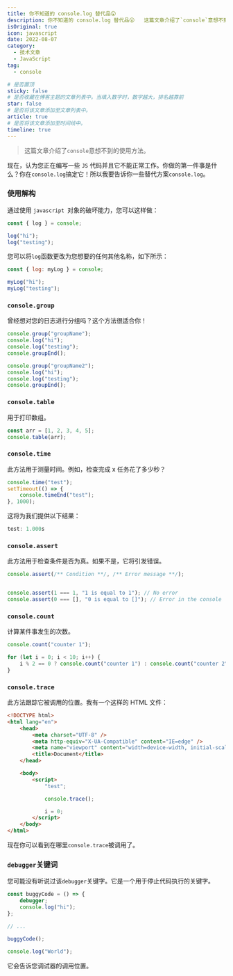 ```yaml
---
title: 你不知道的 console.log 替代品😮
description: 你不知道的 console.log 替代品😮   这篇文章介绍了`console`意想不到的使用方法。
isOriginal: true
icon: javascript
date: 2022-08-07
category:
  - 技术文章
  - JavaScript
tag:
  - console

# 是否置顶
sticky: false
# 是否收藏在博客主题的文章列表中。当填入数字时，数字越大，排名越靠前
star: false
# 是否将该文章添加至文章列表中。
article: true
# 是否将该文章添加至时间线中。
timeline: true
---
```

<CountView></CountView>


> 这篇文章介绍了`console`意想不到的使用方法。


<!-- more -->



现在，认为您正在编写一些 `JS` 代码并且它不能正常工作。你做的第一件事是什么？你在`console.log`搞定它！所以我要告诉你一些替代方案`console.log`。

### 使用解构

通过使用 `javascript `对象的破坏能力，您可以这样做：

```js
const { log } = console;

log("hi");
log("testing");
```

您可以将`log`函数更改为您想要的任何其他名称，如下所示：

```js
const { log: myLog } = console;

myLog("hi");
myLog("testing");
```

### `console.group`

曾经想对您的日志进行分组吗？这个方法很适合你！

```js
console.group("groupName");
console.log("hi");
console.log("testing");
console.groupEnd();

console.group("groupName2");
console.log("hi");
console.log("testing");
console.groupEnd();
```


### `console.table`

用于打印数组。

```js
const arr = [1, 2, 3, 4, 5];
console.table(arr);
```

### `console.time`

此方法用于测量时间。例如，检查完成 x 任务花了多少秒？

```js
console.time("test");
setTimeout(() => {
    console.timeEnd("test");
}, 1000);
```

这将为我们提供以下结果：

```js
test: 1.000s
```

### `console.assert`

此方法用于检查条件是否为真。如果不是，它将引发错误。

```js
console.assert(/** Condition **/, /** Error message **/);


console.assert(1 === 1, "1 is equal to 1"); // No error
console.assert(0 === [], "0 is equal to []"); // Error in the console
```

### `console.count`

计算某件事发生的次数。

```js
console.count("counter 1");

for (let i = 0; i < 10; i++) {
    i % 2 == 0 ? console.count("counter 1") : console.count("counter 2");
}
```

### `console.trace`

此方法跟踪它被调用的位置。我有一个这样的 HTML 文件：

```html
<!DOCTYPE html>
<html lang="en">
    <head>
        <meta charset="UTF-8" />
        <meta http-equiv="X-UA-Compatible" content="IE=edge" />
        <meta name="viewport" content="width=device-width, initial-scale=1.0" />
        <title>Document</title>
    </head>

    <body>
        <script>
            "test";

            console.trace();

            i = 0;
        </script>
    </body>
</html>
```

现在你可以看到在哪里`console.trace`被调用了。

### `debugger`关键词

您可能没有听说过该`debugger`关键字。它是一个用于停止代码执行的关键字。

```js
const buggyCode = () => {
    debugger;
    console.log("hi");
};

// ...

buggyCode();

console.log("World");
```
它会告诉您调试器的调用位置。